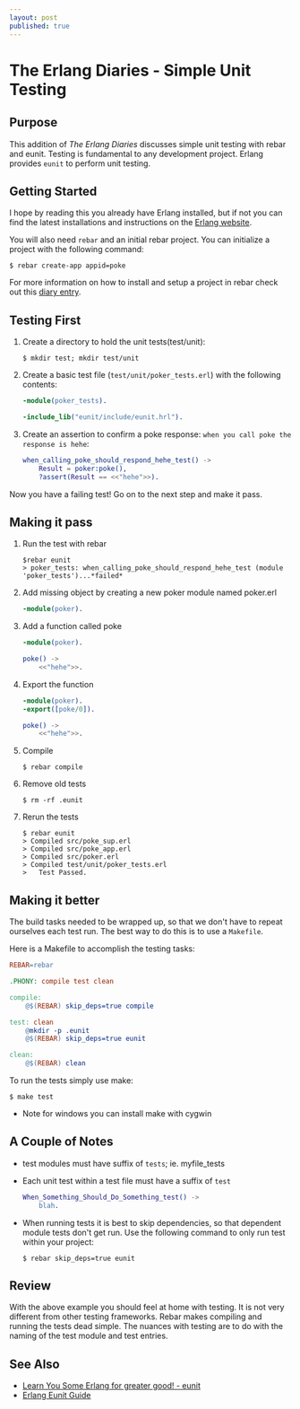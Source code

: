 ```yaml
---
layout: post
published: true
---
```

# The Erlang Diaries - Simple Unit Testing

## Purpose

This addition of *The Erlang Diaries* discusses simple unit testing with rebar and eunit.  Testing is fundamental to any development project.  Erlang provides `eunit` to perform unit testing.  

## Getting Started

I hope by reading this you already have Erlang installed, but if not you can find the latest installations and instructions on the [Erlang website](http://www.erlang.org/download.html).

You will also need `rebar` and an initial rebar project.  You can initialize a project with the following command:

```
$ rebar create-app appid=poke
```

For more information on how to install and setup a project in rebar check out this [diary entry](http://tjchaplin.github.io/2015/03/05/The-Erlang-Diaries---Installing-rebar.html).

## Testing First

1. Create a directory to hold the unit tests(test/unit):
	
	```
	$ mkdir test; mkdir test/unit
	```
2. Create a basic test file (`test/unit/poker_tests.erl`) with the following contents:

	```erl
	-module(poker_tests).
	
	-include_lib("eunit/include/eunit.hrl").
	```
3. Create an assertion to confirm a poke response: `when you call poke the response is hehe`:
	
	```erl
	when_calling_poke_should_respond_hehe_test() ->
		Result = poker:poke(),
		?assert(Result == <<"hehe">>).
	```

Now you have a failing test!  Go on to the next step and make it pass.

## Making it pass

1. Run the test with rebar

	```
	$rebar eunit
	> poker_tests: when_calling_poke_should_respond_hehe_test (module 'poker_tests')...*failed*
	```
2. Add missing object by creating a new poker module named poker.erl

	```erl
	-module(poker).
	```
3. Add a function called poke

	```erl
	-module(poker).
	
	poke() ->
		<<"hehe">>.
	```
4. Export the function

	```erl
	-module(poker).
	-export([poke/0]).
	
	poke() ->
		<<"hehe">>.
	```
5. Compile 
	
	```
	$ rebar compile
	```
6. Remove old tests

	```
	$ rm -rf .eunit
	```
7. Rerun the tests

	```
	$ rebar eunit
	> Compiled src/poke_sup.erl
	> Compiled src/poke_app.erl
	> Compiled src/poker.erl
	> Compiled test/unit/poker_tests.erl
	>	Test Passed.
	```

## Making it better

The build tasks needed to be wrapped up, so that we don't have to repeat ourselves each test run.  The best way to do 
this is to use a `Makefile`.

Here is a Makefile to accomplish the testing tasks:

```makefile
REBAR=rebar

.PHONY: compile test clean

compile:
	@$(REBAR) skip_deps=true compile

test: clean
	@mkdir -p .eunit
	@$(REBAR) skip_deps=true eunit

clean:
	@$(REBAR) clean
``` 

To run the tests simply use make:

```
$ make test
```

* Note for windows you can install make with cygwin

## A Couple of Notes
* test modules must have suffix of `tests`; ie. myfile_tests
* Each unit test within a test file must have a suffix of `test`
	
	```erl
	When_Something_Should_Do_Something_test() -> 
		blah.
	```
* When running tests it is best to skip dependencies, so that dependent module tests don't get run.  Use the following command to only run test within your project:
	
	```
	$ rebar skip_deps=true eunit
	```
	
## Review

With the above example you should feel at home with testing.  It is not very different from other testing frameworks.  Rebar makes compiling and running the tests dead simple.  The nuances with testing are to do with the naming of the test module and test entries.


## See Also

* [Learn You Some Erlang for greater good! - eunit](http://learnyousomeerlang.com/eunit)
* [Erlang Eunit Guide](http://www.erlang.org/doc/apps/eunit/chapter.html)
